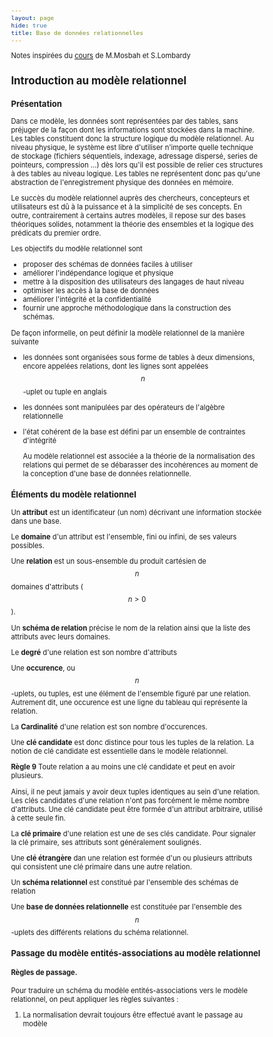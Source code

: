 ```yaml
---
layout: page
hide: true
title: Base de données relationnelles
---
```

<script type="text/javascript" async
  src="https://cdn.mathjax.org/mathjax/latest/MathJax.js?config=TeX-MML-AM_CHTML">
</script>

Notes inspirées du
[cours](https://moodle.bordeaux-inp.fr/pluginfile.php/96806/mod_resource/content/4/cours_conception-20.pdf)
de M.Mosbah et S.Lombardy 

<style>
html {
 zoom: 0.80;
}
</style>

## Introduction au modèle relationnel 

### Présentation

Dans ce modèle, les données sont représentées par des tables, sans préjuger de
la façon dont les informations sont stockées dans la machine. Les tables
constituent donc la structure logique du modèle relationnel. Au niveau physique,
le système est libre d'utiliser n'importe quelle technique de stockage (fichiers
séquentiels, indexage, adressage dispersé, series de pointeurs, compression ...)
dès lors qu'il est possible de relier ces structures à des tables au niveau
logique. Les tables ne représentent donc pas qu'une abstraction de
l'enregistrement physique des données en mémoire. 

Le succès du modèle relationnel auprès des chercheurs, concepteurs et
utilisateurs est dû à la puissance et à la simplicité de ses concepts. En outre,
contrairement à certains autres modèles, il repose sur des bases théoriques
solides, notamment la théorie des ensembles et la logique des prédicats du
premier ordre. 

Les objectifs du modèle relationnel sont 
+ proposer des schémas de données faciles à utiliser
+ améliorer l'indépendance logique et physique 
+ mettre à la disposition des utilisateurs des langages de haut niveau
+ optimiser les accès à la base de données 
+ améliorer l'intégrité et la confidentialité
+ fournir une approche méthodologique dans la construction des schémas. 

De façon informelle, on peut définir la modèle relationnel de la manière
suivante 
+ les données sont organisées sous forme de tables à deux dimensions, encore
  appelées relations, dont les lignes sont appelées $$n$$-uplet ou tuple en
  anglais 
+ les données sont manipulées par des opérateurs de l'algèbre relationnelle 
+ l'état cohérent de la base est défini par un ensemble de contraintes
  d'intégrité
  
  Au modèle relationnel est associée a la théorie de la normalisation des
  relations qui permet de se débarasser des incohérences au moment de la
  conception d'une base de données relationnelle. 
  
### Éléments du modèle relationnel 

Un **attribut** est un identificateur (un nom) décrivant une information stockée
dans une base. 

Le **domaine** d'un attribut est l'ensemble, fini ou infini, de ses valeurs
possibles. 

Une **relation** est un sous-ensemble du produit cartésien de $$n$$ domaines
d'attributs ($$n >0$$).

Un **schéma de relation** précise le nom de la relation ainsi que la liste des
attributs avec leurs domaines. 

Le **degré** d'une relation est son nombre d'attributs

Une **occurence**, ou $$n$$-uplets, ou tuples, est une élément de l'ensemble
figuré par une relation. Autrement dit, une occurence est une ligne du tableau
qui représente la relation. 

La **Cardinalité** d'une relation est son nombre d'occurences. 

Une **clé candidate** est donc distince pour tous les tuples de la relation. La
notion de clé candidate est essentielle dans le modèle relationnel. 

**Règle 9** Toute relation a au moins une clé candidate et peut en avoir
plusieurs. 

Ainsi, il ne peut jamais y avoir deux tuples identiques au sein d'une relation.
Les clés candidates d'une relation n'ont pas forcément le même nombre
d'attributs. Une clé candidate peut être formée d'un attribut arbitraire,
utilisé à cette seule fin. 

La **clé primaire** d'une relation est une de ses clés candidate. Pour signaler
la clé primaire, ses attributs sont généralement soulignés. 

Une **clé étrangère** dan une relation est formée d'un ou plusieurs attributs
qui consistent une clé primaire dans une autre relation.

Un **schéma relationnel** est constitué par l'ensemble des schémas de relation 

Une **base de données relationnelle** est constituée par l'ensemble des
$$n$$-uplets des différents relations du schéma relationnel. 

### Passage du modèle entités-associations au modèle relationnel

#### Règles de passage.

Pour traduire un schéma du modèle entités-associations vers le modèle
relationnel, on peut appliquer les règles suivantes :

1. La normalisation devrait toujours être effectué avant le passage au modèle 
